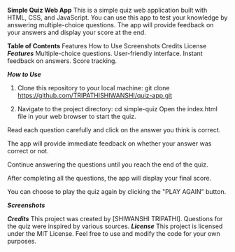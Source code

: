 ****Simple Quiz Web App****
This is a simple quiz web application built with HTML, CSS, and JavaScript. You can use this app to test your knowledge by answering multiple-choice questions. The app will provide feedback on your answers and display your score at the end.

**Table of Contents**
Features
How to Use
Screenshots
Credits
License
***Features***
Multiple-choice questions.
User-friendly interface.
Instant feedback on answers.
Score tracking.

***How to Use***
1. Clone this repository to your local machine:
git clone https://github.com/TRIPATHISHIWANSHI/quiz-app.git

2. Navigate to the project directory:
cd simple-quiz
Open the index.html file in your web browser to start the quiz.

Read each question carefully and click on the answer you think is correct.

The app will provide immediate feedback on whether your answer was correct or not.

Continue answering the questions until you reach the end of the quiz.

After completing all the questions, the app will display your final score.

You can choose to play the quiz again by clicking the "PLAY AGAIN" button.

***Screenshots***


***Credits***
This project was created by [SHIWANSHI TRIPATHI].
Questions for the quiz were inspired by various sources.
***License***
This project is licensed under the MIT License. Feel free to use and modify the code for your own purposes.





